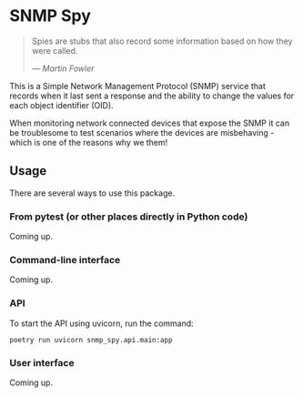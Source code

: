 # SNMP Spy
> Spies are stubs that also record some information based on how they were called.
>
> &mdash; <cite>Martin Fowler</cite>

This is a Simple Network Management Protocol (SNMP) service that records when it last
sent a response and the ability to change the values for each object identifier (OID).

When monitoring network connected devices that expose the SNMP it can be troublesome
to test scenarios where the devices are misbehaving - which is one of the reasons why
we them!

## Usage
There are several ways to use this package.

### From pytest (or other places directly in Python code)

Coming up.

### Command-line interface

Coming up.

### API

To start the API using uvicorn, run the command:
```shell
poetry run uvicorn snmp_spy.api.main:app
```

### User interface

Coming up.
